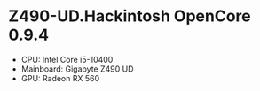 # Z490-UD.Hackintosh OpenCore 0.9.4
- CPU: Intel Core i5-10400
- Mainboard: Gigabyte Z490 UD
- GPU: Radeon RX 560

